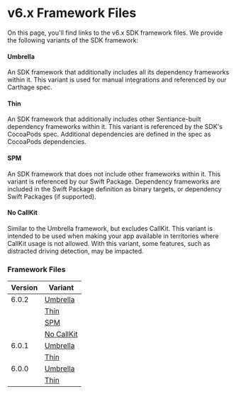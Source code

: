 # v6.x Framework Files

On this page, you'll find links to the v6.x SDK framework files. We provide the following variants of the SDK framework:

#### Umbrella

An SDK framework that additionally includes all its dependency frameworks within it. This variant is used for manual integrations and referenced by our Carthage spec.

#### Thin

An SDK framework that additionally includes other Sentiance-built dependency frameworks within it. This variant is referenced by the SDK's CocoaPods spec. Additional dependencies are defined in the spec as CocoaPods dependencies.

#### SPM

An SDK framework that does not include other frameworks within it. This variant is referenced by our Swift Package. Dependency frameworks are included in the Swift Package definition as binary targets, or dependency Swift Packages (if supported).

#### No CallKit

Similar to the Umbrella framework, but excludes CallKit. This variant is intended to be used when making your app available in territories where CallKit usage is not allowed. With this variant, some features, such as distracted driving detection, may be impacted.

### Framework Files

| Version | Variant                                                                                                                                     |
| ------- | ------------------------------------------------------------------------------------------------------------------------------------------- |
| 6.0.2   | [Umbrella](https://sentiance-u1-sdk-downloads.s3.eu-west-1.amazonaws.com/ios/frameworks/SENTSDK/6.0.2/SENTSDK-6.0.2.xcframework.zip)        |
|         | [Thin](https://sentiance-u1-sdk-downloads.s3.eu-west-1.amazonaws.com/ios/frameworks/SENTSDK/6.0.2/SENTSDK-thin-6.0.2.xcframework.zip)       |
|         | [SPM](https://sentiance-u1-sdk-downloads.s3.eu-west-1.amazonaws.com/ios/frameworks/SENTSDK/6.0.2/SENTSDK-spm-6.0.2.xcframework.zip)         |
|         | [No CallKit](https://sentiance-u1-sdk-downloads.s3.eu-west-1.amazonaws.com/ios/frameworks/SENTSDK/6.0.2/SENTSDK-noCK-6.0.2.xcframework.zip) |
| 6.0.1   | [Umbrella](https://sentiance-u1-sdk-downloads.s3.eu-west-1.amazonaws.com/ios/frameworks/SENTSDK-6.0.1.xcframework.zip)                      |
|         | [Thin](https://sentiance-u1-sdk-downloads.s3.eu-west-1.amazonaws.com/ios/frameworks/SENTSDK-thin-6.0.1.xcframework.zip)                     |
| 6.0.0   | [Umbrella](https://sentiance-u1-sdk-downloads.s3.eu-west-1.amazonaws.com/ios/frameworks/SENTSDK-6.0.0.xcframework.zip)                      |
|         | [Thin](https://sentiance-u1-sdk-downloads.s3.eu-west-1.amazonaws.com/ios/frameworks/SENTSDK-thin-6.0.0.xcframework.zip)                     |
